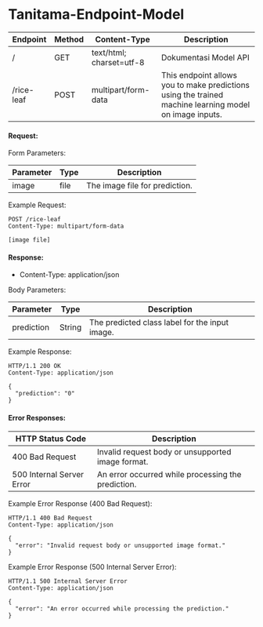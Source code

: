 # Tanitama-Endpoint-Model

| Endpoint   | Method | Content-Type            | Description                                      |
|------------|--------|-------------------------|--------------------------------------------------|
| /          | GET    | text/html; charset=utf-8| Dokumentasi Model API                            |
| /rice-leaf | POST   | multipart/form-data     | This endpoint allows you to make predictions using the trained machine learning model on image inputs. |

#### Request:

Form Parameters:

| Parameter | Type | Description              |
|-----------|------|--------------------------|
| image     | file | The image file for prediction. |

Example Request:

```
POST /rice-leaf
Content-Type: multipart/form-data

[image file]
```

#### Response:

- Content-Type: application/json

Body Parameters:

| Parameter  | Type   | Description                                 |
|------------|--------|---------------------------------------------|
| prediction | String | The predicted class label for the input image. |

Example Response:

```
HTTP/1.1 200 OK
Content-Type: application/json

{
  "prediction": "0"
}
```

#### Error Responses:

| HTTP Status Code | Description                                     |
|------------------|-------------------------------------------------|
| 400 Bad Request  | Invalid request body or unsupported image format. |
| 500 Internal Server Error | An error occurred while processing the prediction. |

Example Error Response (400 Bad Request):

```
HTTP/1.1 400 Bad Request
Content-Type: application/json

{
  "error": "Invalid request body or unsupported image format."
}
```

Example Error Response (500 Internal Server Error):

```
HTTP/1.1 500 Internal Server Error
Content-Type: application/json

{
  "error": "An error occurred while processing the prediction."
}
```